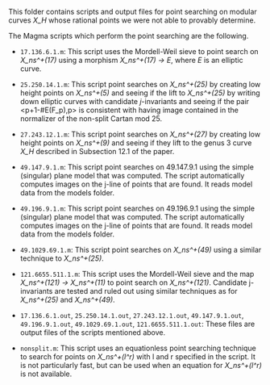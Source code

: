 This folder contains scripts and output files for point searching on modular
curves *X\_H* whose rational points we were not able to provably determine.

The Magma scripts which perform the point searching are the following.


- `17.136.6.1.m`: This script uses the Mordell-Weil sieve to point search on *X\_ns^+(17)* using a morphism *X\_ns^+(17) -> E*, where *E* is an elliptic curve. 

- `25.250.14.1.m`: This script point searches on *X\_ns^+(25)* by creating low height points on *X\_ns^+(5)* and seeing if the lift to *X\_ns^+(25)* by writing down elliptic curves with candidate *j*-invariants and seeing if the pair <p+1-#E(F_p),p> is consistent with having image contained in the normalizer of the non-split Cartan mod 25. 

- `27.243.12.1.m`: This script point searches on *X\_ns^+(27)* by creating low height points on *X\_ns^+(9)* and seeing if they lift to the genus 3 curve *X\_H* described in Subsection 12.1 of the paper.

- `49.147.9.1.m`: This script point searches on 49.147.9.1 using the simple (singular) plane model that was computed. The script automatically computes images on the j-line of points that are found. It reads model data from the models folder.

- `49.196.9.1.m`: This script point searches on 49.196.9.1 using the simple (singular) plane model that was computed. The script automatically computes images on the j-line of points that are found. It reads model data from the models folder.

- `49.1029.69.1.m`: This script point searches on *X\_ns^+(49)* using a similar technique to *X\_ns^+(25)*. 

- `121.6655.511.1.m`: This script uses the Mordell-Weil sieve and the map *X\_ns^+(121) -> X\_ns^+(11)* to point search on *X\_ns^+(121)*. Candidate j-invariants are tested and ruled out using similar techniques as for *X\_ns^+(25)* and *X\_ns^+(49)*.

- `17.136.6.1.out`, `25.250.14.1.out`, `27.243.12.1.out`, `49.147.9.1.out`, `49.196.9.1.out`, `49.1029.69.1.out`, `121.6655.511.1.out`: These files are output files of the scripts mentioned above.

- `nonsplit.m`: This script uses an equationless point searching technique to
search for points on *X\_ns^+(l^r)* with l and r specified in the script. It is
not particularly fast, but can be used when an equation for *X\_ns^+(l^r)* is not available.